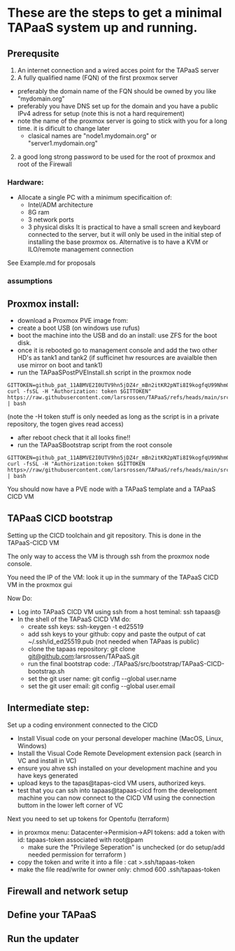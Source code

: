 # These are the steps to get a minimal TAPaaS system up and running.

## Prerequsite

1. An internet connection and a wired acces point for the TAPaaS server
2. A fully qualified name (FQN) of the first proxmox server
  - preferably the domain name of the FQN should be owned by you like "mydomain.org" 
  - preferably you have DNS set up for the domain and you have a public IPv4 adress for setup
    (note this is not a hard requirement)
  - note the name of the proxmox server is going to stick with you for a long time. it is dificult to change later
    - clasical names are "node1.mydomain.org" or "server1.mydomain.org" 
2. a good long strong password to be used for the root of proxmox and root of the Firewall


### Hardware: 

- Allocate a single PC with a minimum specificaition of:
  - Intel/ADM architecture
  - 8G ram
  - 3 network ports
  - 3 physical disks
It is practical to have a small screen and keyboard connected to the server, but it will only be used in the initial step of installing the base proxmox os. Alternative is to have a KVM or ILO/remote management connection

See Example.md for proposals

### assumptions


## Proxmox install:

- download a Proxmox PVE image from: 
- create a boot USB (on windows use rufus)
- boot the machine into the USB and do an install: use ZFS for the boot disk.
- once it is rebooted go to management console and add the two other HD's as tank1 and tank2
(if sufficinet hw resources are avaialble then use mirror on boot and tank1)
- run the TAPaaSPostPVEInstall.sh script in the proxmox node
```
GITTOKEN=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
curl -fsSL -H "Authorization: token $GITTOKEN" https://raw.githubusercontent.com/larsrossen/TAPaaS/refs/heads/main/src/bootstrap/TAPaaSPostPVEInstall.sh | bash
```
(note the -H token stuff is only needed as long as the script is in a private repository, the togen gives read access)

- after reboot check that it all looks fine!!
- run the TAPaaSBootstrap script from the root console
```
GITTOKEN=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
curl -fsSL -H "Authorization:token $GITTOKEN https>//raw/githubusercontent.com/larsrossen/TAPaaS/refs/heads/main/src/bootstrap/TAPaaSBootstrap.sh | bash
```
You should now have a PVE node with a TAPaaS template and a TAPaaS CICD VM

## TAPaaS CICD bootstrap

Setting up the CICD toolchain and git repository. This is done in the TAPaaS-CICD VM

The only way to access the VM is through ssh from the proxmox node console.

You need the IP of the VM: look it up in the summary of the TAPaaS CICD VM in the proxmox gui

Now Do:

- Log into TAPaaS CICD VM using ssh from a host teminal: ssh tapaas@<insert ip of CICD VM>
- In the shell of the TAPaaS CICD VM do:
  - create ssh keys: ssh-keygen -t ed25519
  - add ssh keys to your github: copy and paste the output of cat ~/.ssh/id_ed25519.pub (not needed when TAPaas is public)
  - clone the tapaas repository: git clone git@github.com:larsrossen/TAPaaS.git
  - run the final bootstrap code: ./TAPaaS/src/bootstrap/TAPaaS-CICD-bootstrap.sh
  - set the git user name: git config --global user.name <your name> 
  - set the git user email: git config --global user.email <your email>

## Intermediate step:

Set up a coding environment connected to the CICD

- Install Visual code on your personal developer machine (MacOS, Linux, Windows)
- Install the Visual Code Remote Development extension pack (search in VC and install in VC)
- ensure you ahve ssh installed on your development machine and you have keys generated
- upload keys to the tapas@tapas-cicd VM users, authorized keys.
- test that you can ssh into tapaas@tapaas-cicd from the development machine
you can now connect to the CICD VM using the connection buttom in the lower left corner of VC

Next you need to set up tokens for Opentofu (terraform)
- in proxmox menu: Datacenter->Permision->API tokens: add a token with id: tapaas-token associated with root@pam
  - make sure the "Privilege Seperation" is unchecked (or do setup/add needed permission for terraform )
- copy the token and write it into a file : cat >.ssh/tapaas-token
- make the file read/write for owner only: chmod 600 .ssh/tapaas-token


## Firewall and network setup

## Define your TAPaaS

## Run the updater